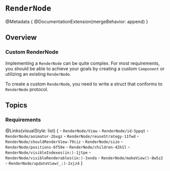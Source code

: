 # ``RenderNode``

@Metadata {
    @DocumentationExtension(mergeBehavior: append)
}

## Overview

### Custom RenderNode

Implementing a ``RenderNode`` can be quite complex. For most  requirements, you should be able to achieve your goals by creating a custom ``Component`` or utilizing an existing ``RenderNode``.

To create a custom ``RenderNode``, you need to write a struct that conforms to ``RenderNode`` protocol.

## Topics

### Requirements

@Links(visualStyle: list) {
    - ``RenderNode/View``
    - ``RenderNode/id-5ppqt``
    - ``RenderNode/animator-2bxgz``
    - ``RenderNode/reuseStrategy-11fwd``
    - ``RenderNode/shouldRenderView-79ciz``
    - ``RenderNode/size``
    - ``RenderNode/positions-6f59e``
    - ``RenderNode/children-42h1l``
    - ``RenderNode/visibleIndexes(in:)-1jtpe``
    - ``RenderNode/visibleRenderables(in:)-3xnda``
    - ``RenderNode/makeView()-8w5z2``
    - ``RenderNode/updateView(_:)-2xjz4``
}

